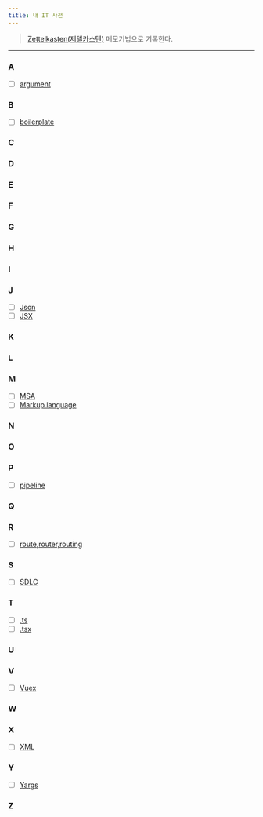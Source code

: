 ```yaml
---
title: 내 IT 사전
---
```


> [Zettelkasten(제텔카스텐)](#) 메모기법으로 기록한다.

---


### A
- [ ] [argument](w_argument)
### B
- [ ] [boilerplate](w_boilerplate)

### C

[//]: # (- [ ] [Cache]&#40;Cache&#41;)

### D

### E

### F

### G

### H

### I

### J
- [ ] [Json](w_JSON)
- [ ] [JSX](w_JSX)
### K

### L

### M
- [ ] [MSA](w_MSA)
- [ ] [Markup language](w_MU)

### N

### O

### P
- [ ] [pipeline](w_pipeline)

### Q

### R
- [ ] [route,router,routing](w_route)
### S
- [ ] [SDLC](w_SDLC)
### T
- [ ] [.ts](w_.ts)
- [ ] [.tsx](w_.tsx)

### U

### V
- [ ] [Vuex](w_vuex)
### W

### X
- [ ] [XML](w_XML)

### Y
- [ ] [Yargs](w_yargs)

### Z
